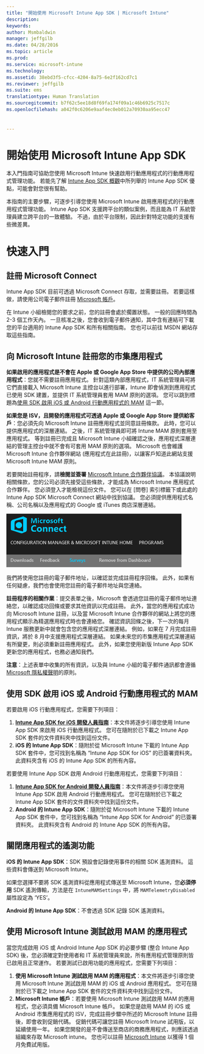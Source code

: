 ```yaml
---
title: "開始使用 Microsoft Intune App SDK | Microsoft Intune"
description: 
keywords: 
author: Msmbaldwin
manager: jeffgilb
ms.date: 04/28/2016
ms.topic: article
ms.prod: 
ms.service: microsoft-intune
ms.technology: 
ms.assetid: 38ebd3f5-cfcc-4204-8a75-6e2f162cd7c1
ms.reviewer: jeffgilb
ms.suite: ems
translationtype: Human Translation
ms.sourcegitcommit: b7f62c5ee18d8f69fa174f09a1c46b6925c7517c
ms.openlocfilehash: a042f0c6206e9aaf4ec0eb012a70930aa95ecc47


---
```


# 開始使用 Microsoft Intune App SDK

本入門指南可協助您使用 Microsoft Intune 快速啟用行動應用程式的行動應用程式管理功能。 若能先了解 [Intune App SDK 概觀](intune-app-sdk.md)中所列舉的 Intune App SDK 優點，可能會對您很有幫助。

本指南的主要步驟，可逐步引導您使用 Microsoft Intune 啟用應用程式的行動應用程式管理功能。 Intune App SDK 支援跨平台的類似案例，而且能為 IT 系統管理員建立跨平台的一致體驗。 不過，由於平台限制，因此針對特定功能的支援有些微差異。

# 快速入門

## 註冊 Microsoft Connect

Intune App SDK 目前可透過 Microsoft Connect 存取，並需要註冊。 若要這樣做，請使用公司電子郵件註冊 [Microsoft 帳戶](https://connect.microsoft.com/ConfigurationManagervnext/InvitationUse.aspx?ProgramID=8967&InvitationID=8967-YJYJ-8G6X)。

在 Intune 小組檢閱您的要求之前，您的註冊會處於擱置狀態。 一般的回應時間為 2-3 個工作天內。 一旦核准之後，您會收到電子郵件通知，其中含有連結可下載您的平台適用的 Intune App SDK 和所有相關指南。 您也可以前往 MSDN 網站存取這些指南。

## 向 Microsoft Intune 註冊您的市集應用程式

**如果啟用的應用程式是不會在 Apple 或 Google App Store 中提供的公司內部應用程式**：您就不需要註冊應用程式。 針對這類內部應用程式，IT 系統管理員可將它們直接載入 Microsoft Intune 主控台以進行部署，Intune 即會偵測到應用程式已使用 SDK 建置，並提供 IT 系統管理員套用 MAM 原則的選項。 您可以跳到標題為[使用 SDK 啟用 iOS 或 Android 行動應用程式的 MAM](#enable-your-ios-or-android-mobile-app-for-mam-with-the-sdk) 這一節。

**如果您是 ISV，且開發的應用程式可透過 Apple 或 Google App Store 提供給客戶**：您必須先向 Microsoft Intune 註冊應用程式並同意註冊條款。 此時，您可以提供應用程式的深層連結。 之後，IT 系統管理員即可將 Intune MAM 原則套用至應用程式。 等到註冊已完成且 Microsoft Intune 小組確認之後，應用程式深層連結的管理主控台中就不會有可套用 MAM 原則的選項。 Microsoft 也會維護 Microsoft Intune 合作夥伴網站 (應用程式在此註冊)，以讓客戶知道此網站支援 Microsoft Intune MAM 原則。

若要開始註冊程序，請**檢閱並簽署** [Microsoft Intune 合作夥伴協議](https://connect.microsoft.com/ConfigurationManagervnext/Survey/Survey.aspx?SurveyID=17806)。 本協議說明相關條款，您的公司必須先接受這些條款，才能成為 Microsoft Intune 應用程式合作夥伴。 您必須登入才能檢視這份文件。 您可以在 [問卷] 索引標籤下或此處的 Intune App SDK Microsoft Connect 網站中找到協議。 您必須提供應用程式名稱、公司名稱以及應用程式的 Google 或 iTunes 商店深層連結。

![Microsoft Connect](../media/microsoft-connect.png)

我們將使用您註冊的電子郵件地址，以確認並完成註冊程序回條。 此外，如果有任何疑慮，我們也會使用您註冊的電子郵件地址與您連絡。

**註冊程序的相關作業**：提交表單之後，Microsoft 會透過您註冊的電子郵件地址連絡您，以確認成功回條或要求其他資訊以完成註冊。 此外，當您的應用程式成功向 Microsoft Intune 註冊，以及當 Microsoft Intune 合作夥伴的網站上將您的應用程式顯示為精選應用程式時也會連絡您。 確認資訊回條之後，下一次的每月 Intune 服務更新中就會包含您的應用程式深層連結。 例如，如果在 7 月完成註冊資訊，將於 8 月中支援應用程式深層連結。 如果未來您的市集應用程式深層連結有所變更，則必須重新註冊應用程式。 此外，如果您使用新版 Intune App SDK 更新您的應用程式，也務必通知我們。

**注意**：上述表單中收集的所有資訊，以及與 Intune 小組的電子郵件通訊都會遵循 [Microsoft 隱私權聲明](https://www.microsoft.com/en-us/privacystatement/default.aspx)的原則。

## 使用 SDK 啟用 iOS 或 Android 行動應用程式的 MAM

若要啟用 iOS 行動應用程式，您需要下列項目：

1. **[Intune App SDK for iOS 開發人員指南](intune-app-sdk-ios.md)**：本文件將逐步引導您使用 Intune App SDK 來啟用 iOS 行動應用程式。 您可在隨附於已下載之 Intune App SDK 套件的文件資料夾中找到這份文件。
2. **iOS 的 Intune App SDK**：隨附於從 Microsoft Intune 下載的 Intune App SDK 套件中，您可找到名稱為 “Intune App SDK for iOS” 的已簽署資料夾。 此資料夾含有 iOS 的 Intune App SDK 的所有內容。

若要使用 Intune App SDK 啟用 Android 行動應用程式，您需要下列項目：

1. **[Intune App SDK for Android 開發人員指南](intune-app-sdk-android.md)**：本文件將逐步引導您使用 Intune App SDK 啟用 Android 行動應用程式。 您可在隨附於已下載之 Intune App SDK 套件的文件資料夾中找到這份文件。
2. **Android 的 Intune App SDK**：隨附於從 Microsoft Intune 下載的 Intune App SDK 套件中，您可找到名稱為 “Intune App SDK for Android” 的已簽署資料夾。 此資料夾含有 Android 的 Intune App SDK 的所有內容。

## 關閉應用程式的遙測功能

**iOS 的 Intune App SDK**：SDK 預設會記錄使用事件的相關 SDK 遙測資料。 這些資料會傳送到 Microsoft Intune。

如果您選擇不要將 SDK 遙測資料從應用程式傳送至 Microsoft Intune，您**必須停用** SDK 遙測傳輸，方法是在 `IntuneMAMSettings` 中，將 `MAMTelemetryDisabled` 屬性設定為 ‘YES’。

**Android 的 Intune App SDK**：不會透過 SDK 記錄 SDK 遙測資料。

## 使用 Microsoft Intune 測試啟用 MAM 的應用程式

當您完成啟用 iOS 或 Android Intune App SDK 的必要步驟 (整合 Intune App SDK) 後，您必須確定對使用者和 IT 系統管理員來說，所有應用程式管理原則皆已啟用且正常運作。 若要測試已啟用功能的應用程式，您需要下列項目：

1. **使用 Microsoft Intune 測試啟用 MAM 的應用程式**：本文件將逐步引導您使用 Microsoft Intune 測試啟用 MAM 的 iOS 或 Android 應用程式。 您可在隨附於已下載之 Intune App SDK 套件的文件資料夾中找到這份文件。
2. **Microsoft Intune 帳戶**：若要使用 Microsoft Intune 測試啟用 MAM 的應用程式，您必須具備 Microsoft Intune 帳戶。 如果您是啟用 MAM 的 iOS 或 Android 市集應用程式的 ISV，完成註冊步驟中所述的 Microsoft Intune 註冊後，即會收到促銷代碼。 促銷代碼可讓您註冊 Microsoft Intune 試用版，以延續使用一年。 如果您開發的是不會傳送至商店的商務應用程式，則應該透過組織來存取 Microsoft intune。 您也可以註冊 [Microsoft Intune](https://portal.office.com/Signup/Signup.aspx?OfferId=40BE278A-DFD1-470a-9EF7-9F2596EA7FF9&dl=INTUNE_A&ali=1#0) 以獲得 1 個月免費試用版。




<!--HONumber=Jun16_HO5-->


